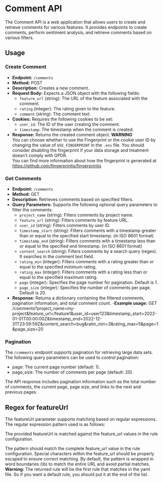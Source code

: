 # Comment API

The Comment API is a web application that allows users to create and retrieve comments for various features. It provides endpoints to create comments, perform sentiment analysis, and retrieve comments based on various filters.

## Usage

### Create Comment

- **Endpoint:** `/comments`
- **Method:** POST
- **Description:** Creates a new comment.
- **Request Body:** Expects a JSON object with the following fields:
  - `feature_url` (string): The URL of the feature associated with the comment.
  - `rating` (integer): The rating given to the feature.
  - `comment` (string): The comment text.
- **Cookies:** Requires the following cookies to be set:
  - `user_id`: The ID of the user creating the comment.
  - `timestamp`: The timestamp when the comment is created.
- **Response:** Returns the created comment object.
**WARNING**  
You can choose whether to use the Fingerprint or the cookie user ID by changing the value of `USE_FINGERPRINT` in the `.env` file. You should consider disabling the fingerprint if your data storage and treatment doesn't comply with GPDR.  
You can find more information about how the fingerprint is generated at https://github.com/fingerprintjs/fingerprintjs  

### Get Comments

- **Endpoint:** `/comments`
- **Method:** GET
- **Description:** Retrieves comments based on specified filters.
- **Query Parameters:** Supports the following optional query parameters to filter the comments:
  - `project_name` (string): Filters comments by project name.
  - `feature_url` (string): Filters comments by feature URL.
  - `user_id` (string): Filters comments by user ID.
  - `timestamp_start` (string): Filters comments with a timestamp greater than or equal to the specified start timestamp. (in ISO 8601 format)
  - `timestamp_end` (string): Filters comments with a timestamp less than or equal to the specified end timestamp. (in ISO 8601 format)
  - `content_search` (string): Filters comments by a search query (regex). It searches in the comment text field.
  - `rating_min` (integer): Filters comments with a rating greater than or equal to the specified minimum rating.
  - `rating_max` (integer): Filters comments with a rating less than or equal to the specified maximum rating.
  - `page` (integer): Specifies the page number for pagination. Default is 1.
  - `page_size` (integer): Specifies the number of comments per page. Default is 20.
- **Response:** Returns a dictionary containing the filtered comments, pagination information, and total comment count.
-**Example usage:** GET /comments?project_name=my-project&feature_url=/feature1&user_id=user123&timestamp_start=2022-01-01T00:00:00Z&timestamp_end=2022-12-31T23:59:59Z&content_search=bug&ratin_min=3&rating_max=5&page=1&page_size=20

### Pagination

The `/comments` endpoint supports pagination for retrieving large data sets. The following query parameters can be used to control pagination:

- page: The current page number (default: 1).
- page_size: The number of comments per page (default: 20).

The API response includes pagination information such as the total number of comments, the current page, page size, and links to the next and previous pages.

## Regex for featureUrl  
The featureUrl parameter supports matching based on regular expressions. The regular expression pattern used is as follows:  

The provided featureUrl is matched against the feature_url values in the rule configuration.

The pattern should match the complete feature_url value in the rule configuration.
Special characters within the feature_url should be properly escaped to ensure correct matching.
By default, the pattern is wrapped in word boundaries (\b) to match the entire URL and avoid partial matches. 
**Warning:** The returned rule will be the first rule that matches in the yaml file. So if you want a default rule, you should put it at the end of the list. 

